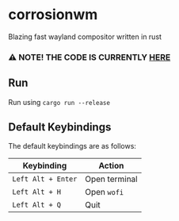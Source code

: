 # corrosionwm
Blazing fast wayland compositor written in rust

### :warning: NOTE! THE CODE IS CURRENTLY [HERE](https://github.com/corrosionwm/corrosionwm/tree/simple-wm)

## Run

Run using `cargo run --release`

## Default Keybindings

The default keybindings are as follows:

| Keybinding | Action |
|------------|--------|
| `Left Alt + Enter` | Open terminal |
| `Left Alt + H` | Open `wofi` |
| `Left Alt + Q` | Quit |
